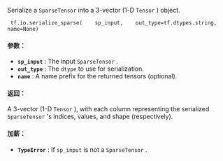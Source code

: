 Serialize a  `SparseTensor`  into a 3-vector (1-D  `Tensor` ) object.

```
 tf.io.serialize_sparse(    sp_input,    out_type=tf.dtypes.string,    name=None) 
```

#### 参数：
- **`sp_input`** : The input  `SparseTensor` .
- **`out_type`** : The  `dtype`  to use for serialization.
- **`name`** : A name prefix for the returned tensors (optional).


#### 返回：
A 3-vector (1-D  `Tensor` ), with each column representing the serialized `SparseTensor` 's indices, values, and shape (respectively).

#### 加薪：
- **`TypeError`** : If  `sp_input`  is not a  `SparseTensor` .
